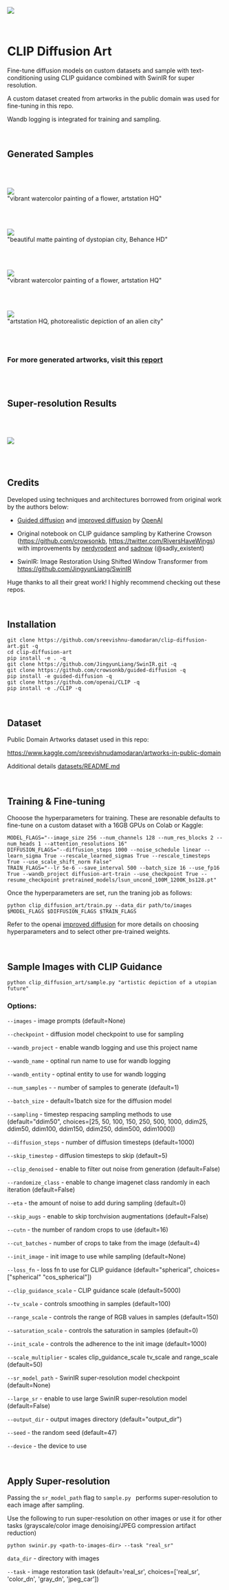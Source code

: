 ![](https://i.ibb.co/H2sHF0T/cover1-02.jpg)

<br>

# CLIP Diffusion Art

Fine-tune diffusion models on custom datasets and sample with text-conditioning using CLIP guidance combined with SwinIR for super resolution.

A custom dataset created from artworks in the public domain was used for fine-tuning in this repo.

Wandb logging is integrated for training and sampling.

<br>

## Generated Samples

<br>
<br>

![](https://i.ibb.co/DpTYvK3/job18-1.gif)
 <br>"vibrant watercolor painting of a flower, artstation HQ"

<br>
<br>

![](https://i.ibb.co/BTWfbf4/23-0.gif)
<br>"beautiful matte painting of dystopian city, Behance HD"

<br>
<br>

![](https://i.ibb.co/8dBTzpX/job18-2.gif)
 <br>"vibrant watercolor painting of a flower, artstation HQ"

<br>
<br>

![](https://i.ibb.co/8gsR0w1/2.gif)
<br>"artstation HQ, photorealistic depiction of an alien city"

<br>
<br>

### For more generated artworks, visit this [report](https://wandb.ai/sreevishnu-damodaran/clip_diffusion_art/reports/Results-CLIP-Guided-Diffusion-SwinIR--VmlldzoxNjUxNTMz)

<br>
<br>

## Super-resolution Results

<br>
<br>

![](https://i.ibb.co/Gss0y38/sr-zoom-optimized.gif)

<br>
<br>

## Credits

Developed using techniques and architectures borrowed from original work by the authors below:

 - [Guided diffusion](https://github.com/openai/guided-diffusion) and [improved diffusion](https://github.com/openai/improved-diffusion) by [OpenAI](https://github.com/openai)

 - Original notebook on CLIP guidance sampling by Katherine Crowson (https://github.com/crowsonkb, https://twitter.com/RiversHaveWings) with improvements by [nerdyrodent](https://github.com/nerdyrodent/CLIP-Guided-Diffusion) and [sadnow](https://github.com/sadnow/360Diffusion) (@sadly_existent) 

 - SwinIR: Image Restoration Using Shifted Window Transformer from https://github.com/JingyunLiang/SwinIR

Huge thanks to all their great work! I highly recommend checking out these repos.

<br>

## Installation

```
git clone https://github.com/sreevishnu-damodaran/clip-diffusion-art.git -q
cd clip-diffusion-art
pip install -e . -q
git clone https://github.com/JingyunLiang/SwinIR.git -q
git clone https://github.com/crowsonkb/guided-diffusion -q
pip install -e guided-diffusion -q
git clone https://github.com/openai/CLIP -q
pip install -e ./CLIP -q
```

<br>

## Dataset

Public Domain Artworks dataset used in this repo:

https://www.kaggle.com/sreevishnudamodaran/artworks-in-public-domain

Additional details [datasets/README.md](datasets\README.md)

<br>

## Training & Fine-tuning

Chooose the hyperparameters for training. These are resonable defaults to fine-tune on a custom dataset with a 16GB GPUs on Colab or Kaggle:

```
MODEL_FLAGS="--image_size 256 --num_channels 128 --num_res_blocks 2 --num_heads 1 --attention_resolutions 16"
DIFFUSION_FLAGS="--diffusion_steps 1000 --noise_schedule linear --learn_sigma True --rescale_learned_sigmas True --rescale_timesteps True --use_scale_shift_norm False"
TRAIN_FLAGS="--lr 5e-6 --save_interval 500 --batch_size 16 --use_fp16 True --wandb_project diffusion-art-train --use_checkpoint True --resume_checkpoint pretrained_models/lsun_uncond_100M_1200K_bs128.pt"
```

Once the hyperparameters are set, run the traning job as follows:

```
python clip_diffusion_art/train.py --data_dir path/to/images $MODEL_FLAGS $DIFFUSION_FLAGS $TRAIN_FLAGS
```

Refer to the openai [improved diffusion](https://github.com/openai/improved-diffusion) for more details on choosing hyperparameters and to select other pre-trained weights.

<br>

## Sample Images with CLIP Guidance

```
python clip_diffusion_art/sample.py "artistic depiction of a utopian future"
```

### Options:
`--images` - image prompts (default=None)

`--checkpoint` - diffusion model checkpoint to use for sampling

`--wandb_project` - enable wandb logging and use this project name

`--wandb_name` - optinal run name to use for wandb logging

`--wandb_entity` - optinal entity to use for wandb logging

`--num_samples` - - number of samples to generate (default=1)

`--batch_size` - default=1batch size for the diffusion model

`--sampling` - timestep respacing sampling methods to use (default="ddim50", choices=[25, 50, 100, 150, 250, 500, 1000, ddim25, ddim50, ddim100, ddim150, ddim250, ddim500, ddim1000])

`--diffusion_steps` - number of diffusion timesteps (default=1000)

`--skip_timestep` - diffusion timesteps to skip (default=5)

`--clip_denoised` - enable to filter out noise from generation (default=False)

`--randomize_class` - enable to change imagenet class randomly in each iteration (default=False)

`--eta` - the amount of noise to add during sampling (default=0)

`--skip_augs` - enable to skip torchvision augmentations (default=False)

`--cutn` - the number of random crops to use (default=16)

`--cut_batches` - number of crops to take from the image (default=4)

`--init_image` - init image to use while sampling (default=None)

`--loss_fn` - loss fn to use for CLIP guidance (default="spherical", choices=["spherical" "cos_spherical"])

`--clip_guidance_scale` - CLIP guidance scale (default=5000)

`--tv_scale` - controls smoothing in samples (default=100)

`--range_scale` - controls the range of RGB values in samples (default=150)

`--saturation_scale` - controls the saturation in samples (default=0)

`--init_scale` - controls the adherence to the init image (default=1000)

`--scale_multiplier` - scales clip_guidance_scale tv_scale and range_scale (default=50)

`--sr_model_path` - SwinIR super-resolution model checkpoint (default=None)

`--large_sr` - enable to use large SwinIR super-resolution model (default=False)

`--output_dir` - output images directory (default="output_dir")

`--seed` - the random seed (default=47)

`--device` - the device to use 

<br>

## Apply Super-resolution

Passing the `sr_model_path` flag to `sample.py ` performs super-resolution to each image after sampling.

Use the following to run super-resolution on other images or use it for other tasks (grayscale/color image denoising/JPEG compression artifact reduction)

```
python swinir.py <path-to-images-dir> --task "real_sr"
```

`data_dir` - directory with images

`--task` - image restoration task (default='real_sr', choices=['real_sr', 'color_dn', 'gray_dn', 'jpeg_car'])